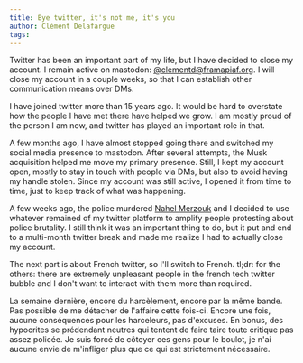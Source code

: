 ```yaml
---
title: Bye twitter, it's not me, it's you
author: Clément Delafargue
tags:
---
```


Twitter has been an important part of my life, but I have decided to close my account. I remain active on mastodon: [@clementd@framapiaf.org](https://framapiaf.org/@clementd). I will close my account in a couple weeks, so that I can establish other communication means over DMs. 

I have joined twitter more than 15 years ago. It would be hard to overstate how the people I have met there have helped we grow. I am mostly proud of the person I am now, and twitter has played an important role in that.

A few months ago, I have almost stopped going there and switched my social media presence to mastodon. After several attempts, the Musk acquisition helped me move my primary presence. Still, I kept my account open, mostly to stay in touch with people via DMs, but also to avoid having my handle stolen. Since my account was still active, I opened it from time to time, just to keep track of what was happening.

A few weeks ago, the police murdered [Nahel Merzouk](https://en.wikipedia.org/wiki/Killing_of_Nahel_Merzouk) and I decided to use whatever remained of my twitter platform to amplify people protesting about police brutality. I still think it was an important thing to do, but it put and end to a multi-month twitter break and made me realize I had to actually close my account.

The next part is about French twitter, so I'll switch to French. tl;dr: for the others: there are extremely unpleasant people in the french tech twitter bubble and I don't want to interact with them more than required.

La semaine dernière, encore du harcèlement, encore par la même bande. Pas possible de me détacher de l'affaire cette fois-ci. Encore une fois, aucune conséquences pour les harceleurs, pas d'excuses. En bonus, des hypocrites se prédendant neutres qui tentent de faire taire toute critique pas assez policée. Je suis forcé de côtoyer ces gens pour le boulot, je n'ai aucune envie de m'infliger plus que ce qui est strictement nécessaire.
